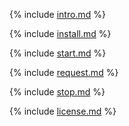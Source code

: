 
{% include [intro.md](ydb_docker/01_intro.md) %}

{% include [install.md](ydb_docker/02_install.md) %}

{% include [start.md](ydb_docker/03_start.md) %}

{% include [request.md](ydb_docker/04_request.md) %}

{% include [stop.md](ydb_docker/05_stop.md) %}

{% include [license.md](ydb_docker/06_license.md) %}
